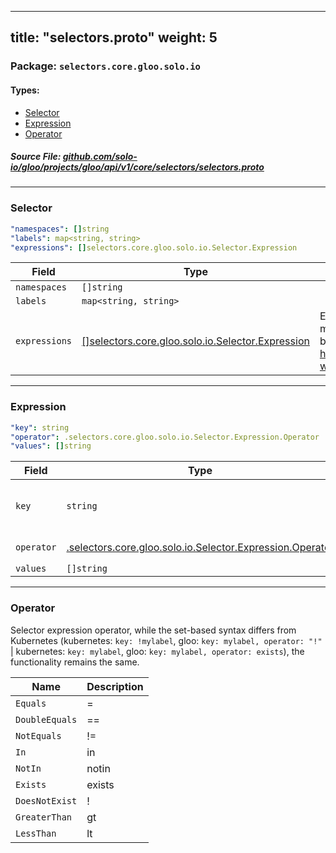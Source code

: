 
---
title: "selectors.proto"
weight: 5
---

<!-- Code generated by solo-kit. DO NOT EDIT. -->


### Package: `selectors.core.gloo.solo.io` 
#### Types:


- [Selector](#selector)
- [Expression](#expression)
- [Operator](#operator)
  



##### Source File: [github.com/solo-io/gloo/projects/gloo/api/v1/core/selectors/selectors.proto](https://github.com/solo-io/gloo/blob/main/projects/gloo/api/v1/core/selectors/selectors.proto)





---
### Selector



```yaml
"namespaces": []string
"labels": map<string, string>
"expressions": []selectors.core.gloo.solo.io.Selector.Expression

```

| Field | Type | Description |
| ----- | ---- | ----------- | 
| `namespaces` | `[]string` |  |
| `labels` | `map<string, string>` |  |
| `expressions` | [[]selectors.core.gloo.solo.io.Selector.Expression](../selectors.proto.sk/#expression) | Expressions allow for more flexible Route Tables label matching, such as equality-based requirements, set-based requirements, or a combination of both. https://kubernetes.io/docs/concepts/overview/working-with-objects/labels/#equality-based-requirement. |




---
### Expression



```yaml
"key": string
"operator": .selectors.core.gloo.solo.io.Selector.Expression.Operator
"values": []string

```

| Field | Type | Description |
| ----- | ---- | ----------- | 
| `key` | `string` | Kubernetes label key, must conform to Kubernetes syntax requirements https://kubernetes.io/docs/concepts/overview/working-with-objects/labels/#syntax-and-character-set. |
| `operator` | [.selectors.core.gloo.solo.io.Selector.Expression.Operator](../selectors.proto.sk/#operator) | The operator can only be in, notin, =, ==, !=, exists, ! (DoesNotExist), gt (GreaterThan), lt (LessThan). |
| `values` | `[]string` |  |




---
### Operator

 
Selector expression operator, while the set-based syntax differs from Kubernetes (kubernetes: `key: !mylabel`, gloo: `key: mylabel, operator: "!"` | kubernetes: `key: mylabel`, gloo: `key: mylabel, operator: exists`), the functionality remains the same.

| Name | Description |
| ----- | ----------- | 
| `Equals` | = |
| `DoubleEquals` | == |
| `NotEquals` | != |
| `In` | in |
| `NotIn` | notin |
| `Exists` | exists |
| `DoesNotExist` | ! |
| `GreaterThan` | gt |
| `LessThan` | lt |





<!-- Start of HubSpot Embed Code -->
<script type="text/javascript" id="hs-script-loader" async defer src="//js.hs-scripts.com/5130874.js"></script>
<!-- End of HubSpot Embed Code -->
